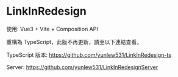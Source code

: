 # LinkInRedesign

使用: Vue3 + Vite + Composition API

重構為 TypeScript，此版不再更新，請至以下連結查看。

TypeScript 版本: https://github.com/yunlew531/LinkInRedesign-ts

Server: https://github.com/yunlew531/LinkInRedesignServer
